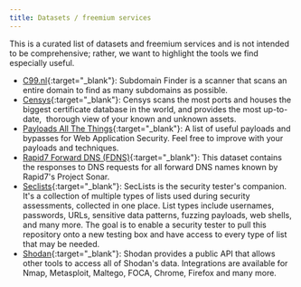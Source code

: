 ```yaml
---
title: Datasets / freemium services
---
```


This is a curated list of datasets and freemium services and is not intended to be comprehensive; rather, we want to highlight the tools we find especially useful.

* [C99.nl](https://api.c99.nl/){:target="_blank"}: Subdomain Finder is a scanner that scans an entire domain to find as many subdomains as possible.
* [Censys](https://censys.io/){:target="_blank"}: Censys scans the most ports and houses the biggest certificate database in the world, and provides the most up-to-date,  thorough view of your known and unknown assets.
* [Payloads All The Things](https://github.com/swisskyrepo/PayloadsAllTheThings){:target="_blank"}: A list of useful payloads and bypasses for Web Application Security. Feel free to improve with your payloads and techniques.
* [Rapid7 Forward DNS (FDNS)](https://opendata.rapid7.com/sonar.fdns_v2/){:target="_blank"}: This dataset contains the responses to DNS requests for all forward DNS names known by Rapid7's Project Sonar.
* [Seclists](https://github.com/danielmiessler/SecLists){:target="_blank"}: SecLists is the security tester's companion. It's a collection of multiple types of lists used during security assessments, collected in one place. List types include usernames, passwords, URLs, sensitive data patterns, fuzzing payloads, web shells, and many more. The goal is to enable a security tester to pull this repository onto a new testing box and have access to every type of list that may be needed.
* [Shodan](https://www.shodan.io/){:target="_blank"}: Shodan provides a public API that allows other tools to access all of Shodan's data. Integrations are available for Nmap, Metasploit, Maltego, FOCA, Chrome, Firefox and many more.
